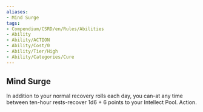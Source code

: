 ```yaml
---
aliases:
- Mind Surge
tags:
- Compendium/CSRD/en/Rules/Abilities
- Ability
- Ability/ACTION
- Ability/Cost/0
- Ability/Tier/High
- Ability/Categories/Cure
---
```


  
## Mind Surge  
In addition to your normal recovery rolls each day, you can-at any time between ten-hour rests-recover 1d6 + 6 points to your Intellect Pool. Action.